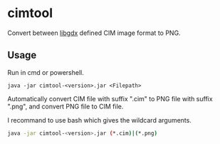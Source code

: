 # cimtool

Convert between [libgdx](https://github.com/libgdx/libgdx) defined CIM image format to PNG.

## Usage

Run in cmd or powershell.

```
java -jar cimtool-<version>.jar <Filepath>
```

Automatically convert CIM file with suffix ".cim" to PNG file with suffix ".png", and convert PNG file to CIM file.

I recommand to use bash which gives the wildcard arguments.

```sh
java -jar cimtool-<version>.jar (*.cim)|(*.png)
```
